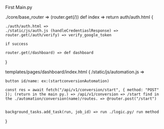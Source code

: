 First
Main.py

./core/base_router => (router.get(/)) def index => return auth/auth.html {

    ./auth/auth.html => 
    ./static/js/auth.js (handleCredentiaslResponse) => 
    router.get(/auth/verify) => verify_google_token

    if success

    router.get(/dashboard) => def dashboard
}



templates/pages/dashboard/index.html {
    /static/js/automation.js =>

    button id/name: ex:(startconversionAutomation)

    const res = await fetch("/api/v1/conversion/start", { method: "POST" }); (return in the main py.) => /api/v1/conversion => /start find in the ./automation/conversion(name)/routes. => @router.post("/start")


    background_tasks.add_task(run, job_id) => run ./logic.py/ run method

}

